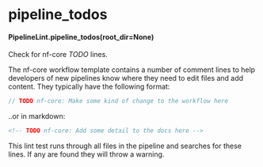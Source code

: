 # pipeline_todos

#### PipelineLint.pipeline_todos(root_dir=None)

Check for nf-core _TODO_ lines.

The nf-core workflow template contains a number of comment lines to help developers
of new pipelines know where they need to edit files and add content.
They typically have the following format:

```groovy
// TODO nf-core: Make some kind of change to the workflow here
```

..or in markdown:

```html
<!-- TODO nf-core: Add some detail to the docs here -->
```

This lint test runs through all files in the pipeline and searches for these lines.
If any are found they will throw a warning.
